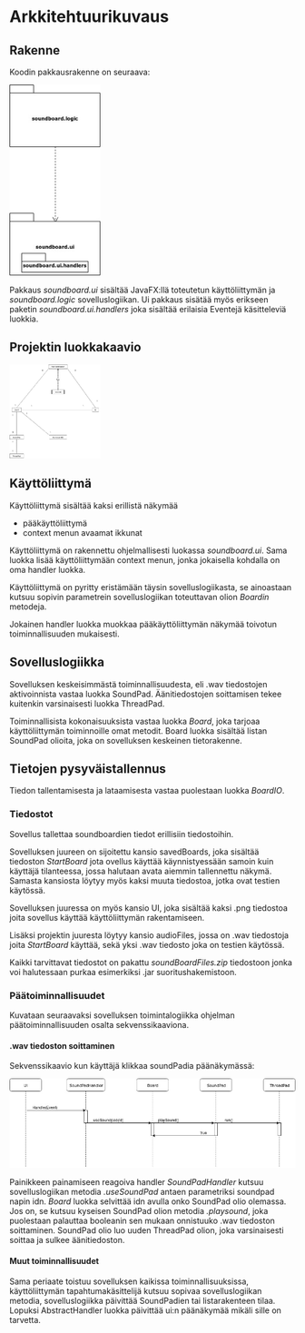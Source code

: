 # Arkkitehtuurikuvaus

## Rakenne

Koodin pakkausrakenne on seuraava:

<img src="https://raw.githubusercontent.com/synesteesia/ot-harjoitustyo/master/dokumentointi/Kuvat/pakkausUML.jpg" width="160">

Pakkaus _soundboard.ui_ sisältää JavaFX:llä toteutetun käyttöliittymän ja _soundboard.logic_ sovelluslogiikan. Ui pakkaus sisätää myös erikseen paketin _soundboard.ui.handlers_ joka sisältää erilaisia Eventejä käsitteleviä luokkia.

## Projektin luokkakaavio

<img src="https://raw.githubusercontent.com/synesteesia/ot-harjoitustyo/master/dokumentointi/Kuvat/LuokkaUML.jpg" width="160">

## Käyttöliittymä

Käyttöliittymä sisältää kaksi erillistä näkymää
- pääkäyttöliittymä
- context menun avaamat ikkunat

Käyttöliittymä on rakennettu ohjelmallisesti luokassa _soundboard.ui_. Sama luokka lisää käyttöliittymään context menun, jonka jokaisella kohdalla on oma handler luokka.

Käyttöliittymä on pyritty eristämään täysin sovelluslogiikasta, se ainoastaan kutsuu sopivin parametrein sovelluslogiikan toteuttavan olion _Boardin_ metodeja.

Jokainen handler luokka muokkaa pääkäyttöliittymän näkymää toivotun toiminnallisuuden mukaisesti.

## Sovelluslogiikka

Sovelluksen keskeisimmästä toiminnallisuudesta, eli .wav tiedostojen aktivoinnista vastaa luokka SoundPad. Äänitiedostojen soittamisen tekee kuitenkin varsinaisesti luokka ThreadPad.

Toiminnallisista kokonaisuuksista vastaa luokka _Board_, joka tarjoaa käyttöliittymän toiminnoille omat metodit. Board luokka sisältää listan SoundPad olioita, joka on sovelluksen keskeinen tietorakenne.


## Tietojen pysyväistallennus

Tiedon tallentamisesta ja lataamisesta vastaa puolestaan luokka _BoardIO_.

### Tiedostot

Sovellus tallettaa soundboardien tiedot erillisiin tiedostoihin.

Sovelluksen juureen on sijoitettu kansio savedBoards, joka sisältää tiedoston _StartBoard_ jota ovellus käyttää käynnistyessään samoin kuin käyttäjä tilanteessa, jossa halutaan avata aiemmin tallennettu näkymä. Samasta kansiosta löytyy myös kaksi muuta tiedostoa, jotka ovat testien käytössä.

Sovelluksen juuressa on myös kansio UI, joka sisältää kaksi .png tiedostoa joita sovellus käyttää käyttöliittymän rakentamiseen. 

Lisäksi projektin juuresta löytyy kansio audioFiles, jossa on .wav tiedostoja joita _StartBoard_ käyttää, sekä yksi .wav tiedosto joka on testien käytössä. 

Kaikki tarvittavat tiedostot on pakattu _soundBoardFiles.zip_ tiedostoon jonka voi halutessaan purkaa esimerkiksi .jar suoritushakemistoon.


### Päätoiminnallisuudet

Kuvataan seuraavaksi sovelluksen toimintalogiikka ohjelman päätoiminnallisuuden osalta sekvenssikaaviona.

#### .wav tiedoston soittaminen

Sekvenssikaavio kun käyttäjä klikkaa soundPadia päänäkymässä:

<img src="https://raw.githubusercontent.com/synesteesia/ot-harjoitustyo/master/dokumentointi/Kuvat/sekvenssi.jpg" width="750">


Painikkeen painamiseen reagoiva handler _SoundPadHandler_ kutsuu sovelluslogiikan metodia _.useSoundPad_ antaen parametriksi soundpad napin idn. _Board_ luokka selvittää idn avulla onko SoundPad olio olemassa. Jos on, se kutsuu kyseisen SoundPad olion metodia _.playsound_, joka puolestaan palauttaa booleanin sen mukaan onnistuuko .wav tiedoston soittaminen. SoundPad olio luo uuden ThreadPad olion, joka varsinaisesti soittaa ja sulkee äänitiedoston.


#### Muut toiminnallisuudet

Sama periaate toistuu sovelluksen kaikissa toiminnallisuuksissa, käyttöliittymän tapahtumakäsittelijä kutsuu sopivaa sovelluslogiikan metodia, sovelluslogiikka päivittää SoundPadien tai listarakenteen tilaa. Lopuksi AbstractHandler luokka päivittää ui:n päänäkymää mikäli sille on tarvetta.

